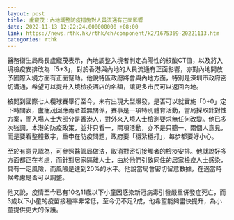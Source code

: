 ```yaml
---
layout: post
title: 盧寵茂：內地調整防疫措施對人員流通有正面影響
date: 2022-11-13 12:22:24.000000000 +08:00
link: https://news.rthk.hk/rthk/ch/component/k2/1675369-20221113.htm
categories: rthk
---
```


醫務衞生局局長盧寵茂表示，內地調整入境者判定為陽性的核酸CT值，以及將入境檢疫安排改為「5+3」，對於香港與內地的人員流通有正面影響，亦對內地開放予國際入境方面有正面幫助。他說特區政府將會與內地方面，特別是深圳市政府密切溝通，希望可以提升入境檢疫酒店的名額，讓更多市民可以返回內地。

被問到國際七人欖球賽舉行至今，未有出現大型爆發，是否可以就實施「0+0」定下時間表，盧寵茂回應兩者並無關係，賽事是一項特別體育活動，當局採取針對性方案，而入場人士大部分是香港人，對外來入境人士檢測要求無任何改變。他已多次強調，本港的防疫政策，並非只看一，兩項活動，亦不是只聽一、兩個人意見，而是要看整體數字，重申在防疫問題，政府要「穩紮穩打」，每步都要好小心。

至於有意見認為，可參照醫管局做法，取消對密切接觸者的檢疫安排。他就說好多方面都正在考慮，而針對居家隔離人士，由於他們引致同住的居家檢疫人士感染，具有一定風險，而風險是達到20%的水平。他說當局會密切留意數據，在適當時候考慮是否可以調整。

他又說，疫情至今已有10名11歲以下小童因感染新冠病毒引發嚴重併發症死亡，而3歲以下小童的疫苗接種率非常低，至今仍不足2成，他希望能夠盡快提升，為小童提供更大的保護。
